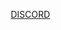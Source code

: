                            <a href="https://discordid.netlify.app/?id=873902369354706945">DISCORD</a>
